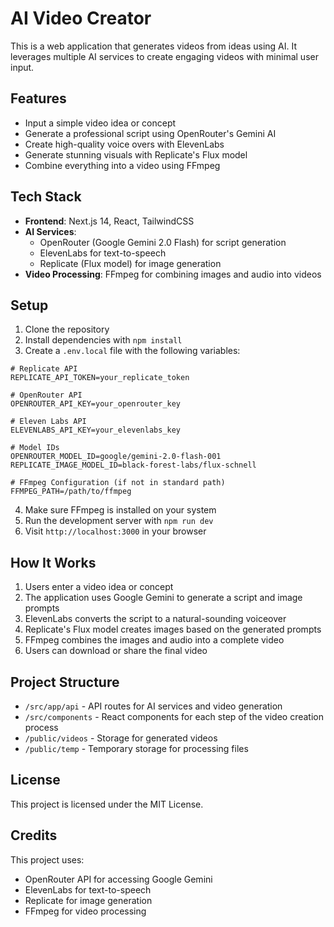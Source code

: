 # AI Video Creator

This is a web application that generates videos from ideas using AI. It leverages multiple AI services to create engaging videos with minimal user input.

## Features

- Input a simple video idea or concept
- Generate a professional script using OpenRouter's Gemini AI
- Create high-quality voice overs with ElevenLabs
- Generate stunning visuals with Replicate's Flux model
- Combine everything into a video using FFmpeg

## Tech Stack

- **Frontend**: Next.js 14, React, TailwindCSS
- **AI Services**:
  - OpenRouter (Google Gemini 2.0 Flash) for script generation
  - ElevenLabs for text-to-speech
  - Replicate (Flux model) for image generation
- **Video Processing**: FFmpeg for combining images and audio into videos

## Setup

1. Clone the repository
2. Install dependencies with `npm install`
3. Create a `.env.local` file with the following variables:
```
# Replicate API
REPLICATE_API_TOKEN=your_replicate_token

# OpenRouter API
OPENROUTER_API_KEY=your_openrouter_key

# Eleven Labs API
ELEVENLABS_API_KEY=your_elevenlabs_key

# Model IDs
OPENROUTER_MODEL_ID=google/gemini-2.0-flash-001
REPLICATE_IMAGE_MODEL_ID=black-forest-labs/flux-schnell

# FFmpeg Configuration (if not in standard path)
FFMPEG_PATH=/path/to/ffmpeg
```
4. Make sure FFmpeg is installed on your system
5. Run the development server with `npm run dev`
6. Visit `http://localhost:3000` in your browser

## How It Works

1. Users enter a video idea or concept
2. The application uses Google Gemini to generate a script and image prompts
3. ElevenLabs converts the script to a natural-sounding voiceover
4. Replicate's Flux model creates images based on the generated prompts
5. FFmpeg combines the images and audio into a complete video
6. Users can download or share the final video

## Project Structure

- `/src/app/api` - API routes for AI services and video generation
- `/src/components` - React components for each step of the video creation process
- `/public/videos` - Storage for generated videos
- `/public/temp` - Temporary storage for processing files

## License

This project is licensed under the MIT License.

## Credits

This project uses:
- OpenRouter API for accessing Google Gemini
- ElevenLabs for text-to-speech
- Replicate for image generation
- FFmpeg for video processing